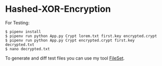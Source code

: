 # Hashed-XOR-Encryption

For Testing:<br>
<pre><code>$ pipenv install
$ pipenv run python App.py Crypt lorem.txt first.key encrypted.crypt
$ pipenv run python App.py Crypt encrypted.crypt first.key decrypted.txt
$ nano decrypted.txt</code></pre>

To generate and diff test files you can use my tool [FileSet](https://github.com/TheAlgorythm/FileSet).
